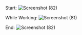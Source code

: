 Start:
      ![Screenshot (82)](https://github.com/user-attachments/assets/f0a02361-520b-4d78-bb2a-87d526b2cc47)

While Working:
      ![Screenshot (81)](https://github.com/user-attachments/assets/787c7643-0b63-404d-bd4f-0adf946344cd)

End:
      ![Screenshot (82)](https://github.com/user-attachments/assets/843d07f4-1f57-4890-848f-3ed54a4c7d69)


